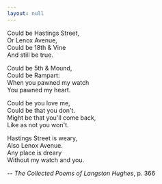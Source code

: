 ```yaml
---
layout: null
---
```

Could be Hastings Street,<br />
Or Lenox Avenue,<br />
Could be 18th & Vine<br />
And still be true.<br />

Could be 5th & Mound,<br />
Could be Rampart:<br />
When you pawned my watch<br />
You pawned my heart.<br />

Could be you love me,<br />
Could be that you don't.<br />
Might be that you'll come back,<br />
Like as not you won't.<br />

Hastings Street is weary,<br />
Also Lenox Avenue.<br />
Any place is dreary<br />
Without my watch and you.<br />

-- _The Collected Poems of Langston Hughes_, p. 366
